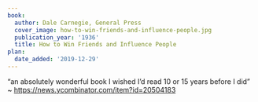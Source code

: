 ```yaml
---
book:
  author: Dale Carnegie, General Press
  cover_image: how-to-win-friends-and-influence-people.jpg
  publication_year: '1936'
  title: How to Win Friends and Influence People
plan:
  date_added: '2019-12-29'
---
```


“an absolutely wonderful book I wished I’d read 10 or 15 years before I did” ~ <https://news.ycombinator.com/item?id=20504183>
